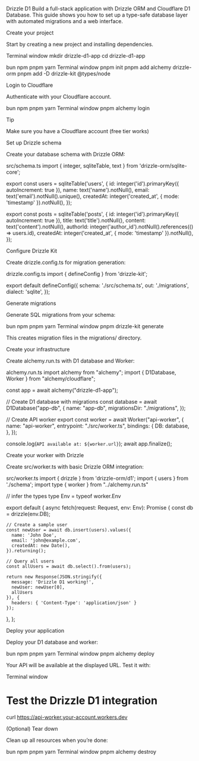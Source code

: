 Drizzle D1
Build a full-stack application with Drizzle ORM and Cloudflare D1 Database. This guide shows you how to set up a type-safe database layer with automated migrations and a web interface.

Create your project

Start by creating a new project and installing dependencies.

Terminal window
mkdir drizzle-d1-app
cd drizzle-d1-app

bun
npm
pnpm
yarn
Terminal window
pnpm init
pnpm add alchemy drizzle-orm
pnpm add -D drizzle-kit @types/node

Login to Cloudflare

Authenticate with your Cloudflare account.

bun
npm
pnpm
yarn
Terminal window
pnpm alchemy login

Tip

Make sure you have a Cloudflare account (free tier works)

Set up Drizzle schema

Create your database schema with Drizzle ORM:

src/schema.ts
import { integer, sqliteTable, text } from 'drizzle-orm/sqlite-core';

export const users = sqliteTable('users', {
  id: integer('id').primaryKey({ autoIncrement: true }),
  name: text('name').notNull(),
  email: text('email').notNull().unique(),
  createdAt: integer('created_at', { mode: 'timestamp' }).notNull(),
});

export const posts = sqliteTable('posts', {
  id: integer('id').primaryKey({ autoIncrement: true }),
  title: text('title').notNull(),
  content: text('content').notNull(),
  authorId: integer('author_id').notNull().references(() => users.id),
  createdAt: integer('created_at', { mode: 'timestamp' }).notNull(),
});

Configure Drizzle Kit

Create drizzle.config.ts for migration generation:

drizzle.config.ts
import { defineConfig } from 'drizzle-kit';

export default defineConfig({
  schema: './src/schema.ts',
  out: './migrations',
  dialect: 'sqlite',
});

Generate migrations

Generate SQL migrations from your schema:

bun
npm
pnpm
yarn
Terminal window
pnpm drizzle-kit generate

This creates migration files in the migrations/ directory.

Create your infrastructure

Create alchemy.run.ts with D1 database and Worker:

alchemy.run.ts
import alchemy from "alchemy";
import { D1Database, Worker } from "alchemy/cloudflare";

const app = await alchemy("drizzle-d1-app");

// Create D1 database with migrations
const database = await D1Database("app-db", {
  name: "app-db",
  migrationsDir: "./migrations",
});

// Create API worker
export const worker = await Worker("api-worker", {
  name: "api-worker",
  entrypoint: "./src/worker.ts",
  bindings: {
    DB: database,
  },
});

console.log(`API available at: ${worker.url}`);
await app.finalize();

Create your worker with Drizzle

Create src/worker.ts with basic Drizzle ORM integration:

src/worker.ts
import { drizzle } from 'drizzle-orm/d1';
import { users } from './schema';
import type { worker } from "../alchemy.run.ts"

// infer the types
type Env = typeof worker.Env

export default {
  async fetch(request: Request, env: Env): Promise<Response> {
    const db = drizzle(env.DB);

    // Create a sample user
    const newUser = await db.insert(users).values({
      name: 'John Doe',
      email: 'john@example.com',
      createdAt: new Date(),
    }).returning();

    // Query all users
    const allUsers = await db.select().from(users);

    return new Response(JSON.stringify({
      message: 'Drizzle D1 working!',
      newUser: newUser[0],
      allUsers
    }), {
      headers: { 'Content-Type': 'application/json' }
    });
  },
};

Deploy your application

Deploy your D1 database and worker:

bun
npm
pnpm
yarn
Terminal window
pnpm alchemy deploy

Your API will be available at the displayed URL. Test it with:

Terminal window
# Test the Drizzle D1 integration
curl https://api-worker.your-account.workers.dev

(Optional) Tear down

Clean up all resources when you’re done:

bun
npm
pnpm
yarn
Terminal window
pnpm alchemy destroy